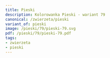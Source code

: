 ```yaml
---
title: Pieski
description: Kolorowanka Pieski - wariant 79
canonical: /zwierzeta/pieski
variant_of: pieski
image: /pieski/79/pieski-79.svg
pdf: /pieski/79/pieski-79.pdf
tags:
- zwierzeta
- pieski
---
```

